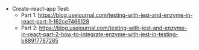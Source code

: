 * Create-react-app Test:    
  * Part 1: https://blog.usejournal.com/testing-with-jest-and-enzyme-in-react-part-1-162ce7466128
  * Part 2: https://blog.usejournal.com/testing-with-jest-and-enzyme-in-react-part-2-how-to-integrate-enzyme-with-jest-in-testing-b88917787285
  
